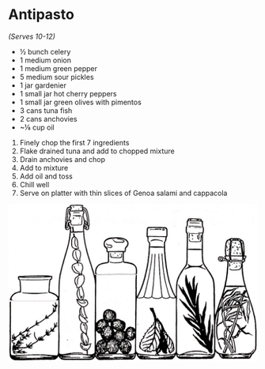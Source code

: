 # Antipasto
*(Serves 10-12)*

* ½ bunch celery
* 1 medium onion
* 1 medium green pepper
* 5 medium sour pickles
* 1 jar gardenier
* 1 small jar hot cherry peppers
* 1 small jar green olives with pimentos
* 3 cans tuna fish
* 2 cans anchovies
* ~⅛ cup oil

1. Finely chop the first 7 ingredients
2. Flake drained tuna and add to chopped mixture
3. Drain anchovies and chop
4. Add to mixture
5. Add oil and toss
6. Chill well
7. Serve on platter with thin slices of Genoa salami and cappacola

![Oil](/images/seafood/oils.jpg)